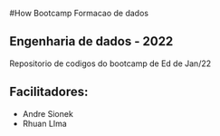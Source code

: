 #How Bootcamp Formacao de dados 

## Engenharia de dados - 2022

Repositorio de codigos do bootcamp de Ed de Jan/22

## Facilitadores:

* Andre Sionek
* Rhuan LIma
